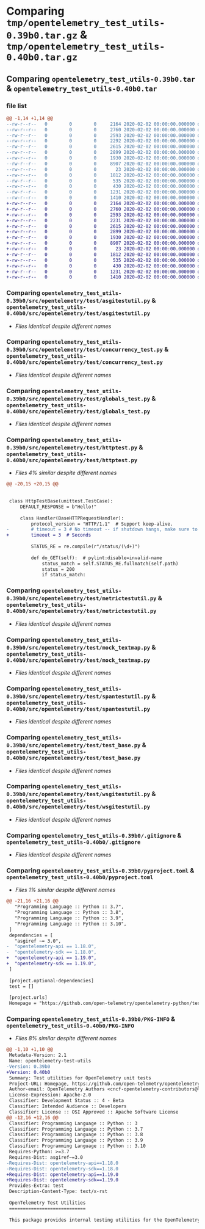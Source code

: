 # Comparing `tmp/opentelemetry_test_utils-0.39b0.tar.gz` & `tmp/opentelemetry_test_utils-0.40b0.tar.gz`

## Comparing `opentelemetry_test_utils-0.39b0.tar` & `opentelemetry_test_utils-0.40b0.tar`

### file list

```diff
@@ -1,14 +1,14 @@
--rw-r--r--   0        0        0     2164 2020-02-02 00:00:00.000000 opentelemetry_test_utils-0.39b0/src/opentelemetry/test/asgitestutil.py
--rw-r--r--   0        0        0     2760 2020-02-02 00:00:00.000000 opentelemetry_test_utils-0.39b0/src/opentelemetry/test/concurrency_test.py
--rw-r--r--   0        0        0     2593 2020-02-02 00:00:00.000000 opentelemetry_test_utils-0.39b0/src/opentelemetry/test/globals_test.py
--rw-r--r--   0        0        0     2292 2020-02-02 00:00:00.000000 opentelemetry_test_utils-0.39b0/src/opentelemetry/test/httptest.py
--rw-r--r--   0        0        0     2615 2020-02-02 00:00:00.000000 opentelemetry_test_utils-0.39b0/src/opentelemetry/test/metrictestutil.py
--rw-r--r--   0        0        0     2899 2020-02-02 00:00:00.000000 opentelemetry_test_utils-0.39b0/src/opentelemetry/test/mock_textmap.py
--rw-r--r--   0        0        0     1930 2020-02-02 00:00:00.000000 opentelemetry_test_utils-0.39b0/src/opentelemetry/test/spantestutil.py
--rw-r--r--   0        0        0     8907 2020-02-02 00:00:00.000000 opentelemetry_test_utils-0.39b0/src/opentelemetry/test/test_base.py
--rw-r--r--   0        0        0       23 2020-02-02 00:00:00.000000 opentelemetry_test_utils-0.39b0/src/opentelemetry/test/version.py
--rw-r--r--   0        0        0     1812 2020-02-02 00:00:00.000000 opentelemetry_test_utils-0.39b0/src/opentelemetry/test/wsgitestutil.py
--rw-r--r--   0        0        0      535 2020-02-02 00:00:00.000000 opentelemetry_test_utils-0.39b0/.gitignore
--rw-r--r--   0        0        0      430 2020-02-02 00:00:00.000000 opentelemetry_test_utils-0.39b0/README.rst
--rw-r--r--   0        0        0     1231 2020-02-02 00:00:00.000000 opentelemetry_test_utils-0.39b0/pyproject.toml
--rw-r--r--   0        0        0     1410 2020-02-02 00:00:00.000000 opentelemetry_test_utils-0.39b0/PKG-INFO
+-rw-r--r--   0        0        0     2164 2020-02-02 00:00:00.000000 opentelemetry_test_utils-0.40b0/src/opentelemetry/test/asgitestutil.py
+-rw-r--r--   0        0        0     2760 2020-02-02 00:00:00.000000 opentelemetry_test_utils-0.40b0/src/opentelemetry/test/concurrency_test.py
+-rw-r--r--   0        0        0     2593 2020-02-02 00:00:00.000000 opentelemetry_test_utils-0.40b0/src/opentelemetry/test/globals_test.py
+-rw-r--r--   0        0        0     2231 2020-02-02 00:00:00.000000 opentelemetry_test_utils-0.40b0/src/opentelemetry/test/httptest.py
+-rw-r--r--   0        0        0     2615 2020-02-02 00:00:00.000000 opentelemetry_test_utils-0.40b0/src/opentelemetry/test/metrictestutil.py
+-rw-r--r--   0        0        0     2899 2020-02-02 00:00:00.000000 opentelemetry_test_utils-0.40b0/src/opentelemetry/test/mock_textmap.py
+-rw-r--r--   0        0        0     1930 2020-02-02 00:00:00.000000 opentelemetry_test_utils-0.40b0/src/opentelemetry/test/spantestutil.py
+-rw-r--r--   0        0        0     8907 2020-02-02 00:00:00.000000 opentelemetry_test_utils-0.40b0/src/opentelemetry/test/test_base.py
+-rw-r--r--   0        0        0       23 2020-02-02 00:00:00.000000 opentelemetry_test_utils-0.40b0/src/opentelemetry/test/version.py
+-rw-r--r--   0        0        0     1812 2020-02-02 00:00:00.000000 opentelemetry_test_utils-0.40b0/src/opentelemetry/test/wsgitestutil.py
+-rw-r--r--   0        0        0      535 2020-02-02 00:00:00.000000 opentelemetry_test_utils-0.40b0/.gitignore
+-rw-r--r--   0        0        0      430 2020-02-02 00:00:00.000000 opentelemetry_test_utils-0.40b0/README.rst
+-rw-r--r--   0        0        0     1231 2020-02-02 00:00:00.000000 opentelemetry_test_utils-0.40b0/pyproject.toml
+-rw-r--r--   0        0        0     1410 2020-02-02 00:00:00.000000 opentelemetry_test_utils-0.40b0/PKG-INFO
```

### Comparing `opentelemetry_test_utils-0.39b0/src/opentelemetry/test/asgitestutil.py` & `opentelemetry_test_utils-0.40b0/src/opentelemetry/test/asgitestutil.py`

 * *Files identical despite different names*

### Comparing `opentelemetry_test_utils-0.39b0/src/opentelemetry/test/concurrency_test.py` & `opentelemetry_test_utils-0.40b0/src/opentelemetry/test/concurrency_test.py`

 * *Files identical despite different names*

### Comparing `opentelemetry_test_utils-0.39b0/src/opentelemetry/test/globals_test.py` & `opentelemetry_test_utils-0.40b0/src/opentelemetry/test/globals_test.py`

 * *Files identical despite different names*

### Comparing `opentelemetry_test_utils-0.39b0/src/opentelemetry/test/httptest.py` & `opentelemetry_test_utils-0.40b0/src/opentelemetry/test/httptest.py`

 * *Files 4% similar despite different names*

```diff
@@ -20,15 +20,15 @@
 
 
 class HttpTestBase(unittest.TestCase):
     DEFAULT_RESPONSE = b"Hello!"
 
     class Handler(BaseHTTPRequestHandler):
         protocol_version = "HTTP/1.1"  # Support keep-alive.
-        # timeout = 3 # No timeout -- if shutdown hangs, make sure to close your connection
+        timeout = 3  # Seconds
 
         STATUS_RE = re.compile(r"/status/(\d+)")
 
         def do_GET(self):  # pylint:disable=invalid-name
             status_match = self.STATUS_RE.fullmatch(self.path)
             status = 200
             if status_match:
```

### Comparing `opentelemetry_test_utils-0.39b0/src/opentelemetry/test/metrictestutil.py` & `opentelemetry_test_utils-0.40b0/src/opentelemetry/test/metrictestutil.py`

 * *Files identical despite different names*

### Comparing `opentelemetry_test_utils-0.39b0/src/opentelemetry/test/mock_textmap.py` & `opentelemetry_test_utils-0.40b0/src/opentelemetry/test/mock_textmap.py`

 * *Files identical despite different names*

### Comparing `opentelemetry_test_utils-0.39b0/src/opentelemetry/test/spantestutil.py` & `opentelemetry_test_utils-0.40b0/src/opentelemetry/test/spantestutil.py`

 * *Files identical despite different names*

### Comparing `opentelemetry_test_utils-0.39b0/src/opentelemetry/test/test_base.py` & `opentelemetry_test_utils-0.40b0/src/opentelemetry/test/test_base.py`

 * *Files identical despite different names*

### Comparing `opentelemetry_test_utils-0.39b0/src/opentelemetry/test/wsgitestutil.py` & `opentelemetry_test_utils-0.40b0/src/opentelemetry/test/wsgitestutil.py`

 * *Files identical despite different names*

### Comparing `opentelemetry_test_utils-0.39b0/.gitignore` & `opentelemetry_test_utils-0.40b0/.gitignore`

 * *Files identical despite different names*

### Comparing `opentelemetry_test_utils-0.39b0/pyproject.toml` & `opentelemetry_test_utils-0.40b0/pyproject.toml`

 * *Files 1% similar despite different names*

```diff
@@ -21,16 +21,16 @@
   "Programming Language :: Python :: 3.7",
   "Programming Language :: Python :: 3.8",
   "Programming Language :: Python :: 3.9",
   "Programming Language :: Python :: 3.10",
 ]
 dependencies = [
   "asgiref ~= 3.0",
-  "opentelemetry-api == 1.18.0",
-  "opentelemetry-sdk == 1.18.0",
+  "opentelemetry-api == 1.19.0",
+  "opentelemetry-sdk == 1.19.0",
 ]
 
 [project.optional-dependencies]
 test = []
 
 [project.urls]
 Homepage = "https://github.com/open-telemetry/opentelemetry-python/tests/opentelemetry-test-utils"
```

### Comparing `opentelemetry_test_utils-0.39b0/PKG-INFO` & `opentelemetry_test_utils-0.40b0/PKG-INFO`

 * *Files 8% similar despite different names*

```diff
@@ -1,10 +1,10 @@
 Metadata-Version: 2.1
 Name: opentelemetry-test-utils
-Version: 0.39b0
+Version: 0.40b0
 Summary: Test utilities for OpenTelemetry unit tests
 Project-URL: Homepage, https://github.com/open-telemetry/opentelemetry-python/tests/opentelemetry-test-utils
 Author-email: OpenTelemetry Authors <cncf-opentelemetry-contributors@lists.cncf.io>
 License-Expression: Apache-2.0
 Classifier: Development Status :: 4 - Beta
 Classifier: Intended Audience :: Developers
 Classifier: License :: OSI Approved :: Apache Software License
@@ -12,16 +12,16 @@
 Classifier: Programming Language :: Python :: 3
 Classifier: Programming Language :: Python :: 3.7
 Classifier: Programming Language :: Python :: 3.8
 Classifier: Programming Language :: Python :: 3.9
 Classifier: Programming Language :: Python :: 3.10
 Requires-Python: >=3.7
 Requires-Dist: asgiref~=3.0
-Requires-Dist: opentelemetry-api==1.18.0
-Requires-Dist: opentelemetry-sdk==1.18.0
+Requires-Dist: opentelemetry-api==1.19.0
+Requires-Dist: opentelemetry-sdk==1.19.0
 Provides-Extra: test
 Description-Content-Type: text/x-rst
 
 OpenTelemetry Test Utilities
 ============================
 
 This package provides internal testing utilities for the OpenTelemetry Python project and provides no stability or quality guarantees.
```

